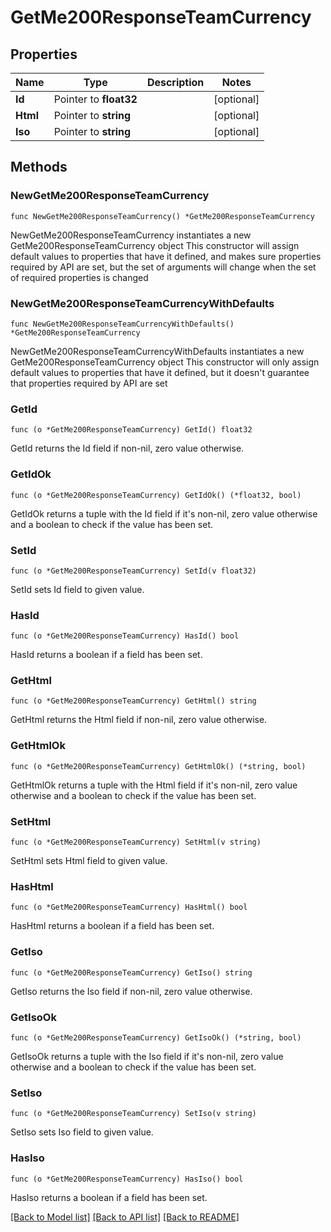 # GetMe200ResponseTeamCurrency

## Properties

Name | Type | Description | Notes
------------ | ------------- | ------------- | -------------
**Id** | Pointer to **float32** |  | [optional] 
**Html** | Pointer to **string** |  | [optional] 
**Iso** | Pointer to **string** |  | [optional] 

## Methods

### NewGetMe200ResponseTeamCurrency

`func NewGetMe200ResponseTeamCurrency() *GetMe200ResponseTeamCurrency`

NewGetMe200ResponseTeamCurrency instantiates a new GetMe200ResponseTeamCurrency object
This constructor will assign default values to properties that have it defined,
and makes sure properties required by API are set, but the set of arguments
will change when the set of required properties is changed

### NewGetMe200ResponseTeamCurrencyWithDefaults

`func NewGetMe200ResponseTeamCurrencyWithDefaults() *GetMe200ResponseTeamCurrency`

NewGetMe200ResponseTeamCurrencyWithDefaults instantiates a new GetMe200ResponseTeamCurrency object
This constructor will only assign default values to properties that have it defined,
but it doesn't guarantee that properties required by API are set

### GetId

`func (o *GetMe200ResponseTeamCurrency) GetId() float32`

GetId returns the Id field if non-nil, zero value otherwise.

### GetIdOk

`func (o *GetMe200ResponseTeamCurrency) GetIdOk() (*float32, bool)`

GetIdOk returns a tuple with the Id field if it's non-nil, zero value otherwise
and a boolean to check if the value has been set.

### SetId

`func (o *GetMe200ResponseTeamCurrency) SetId(v float32)`

SetId sets Id field to given value.

### HasId

`func (o *GetMe200ResponseTeamCurrency) HasId() bool`

HasId returns a boolean if a field has been set.

### GetHtml

`func (o *GetMe200ResponseTeamCurrency) GetHtml() string`

GetHtml returns the Html field if non-nil, zero value otherwise.

### GetHtmlOk

`func (o *GetMe200ResponseTeamCurrency) GetHtmlOk() (*string, bool)`

GetHtmlOk returns a tuple with the Html field if it's non-nil, zero value otherwise
and a boolean to check if the value has been set.

### SetHtml

`func (o *GetMe200ResponseTeamCurrency) SetHtml(v string)`

SetHtml sets Html field to given value.

### HasHtml

`func (o *GetMe200ResponseTeamCurrency) HasHtml() bool`

HasHtml returns a boolean if a field has been set.

### GetIso

`func (o *GetMe200ResponseTeamCurrency) GetIso() string`

GetIso returns the Iso field if non-nil, zero value otherwise.

### GetIsoOk

`func (o *GetMe200ResponseTeamCurrency) GetIsoOk() (*string, bool)`

GetIsoOk returns a tuple with the Iso field if it's non-nil, zero value otherwise
and a boolean to check if the value has been set.

### SetIso

`func (o *GetMe200ResponseTeamCurrency) SetIso(v string)`

SetIso sets Iso field to given value.

### HasIso

`func (o *GetMe200ResponseTeamCurrency) HasIso() bool`

HasIso returns a boolean if a field has been set.


[[Back to Model list]](../README.md#documentation-for-models) [[Back to API list]](../README.md#documentation-for-api-endpoints) [[Back to README]](../README.md)


